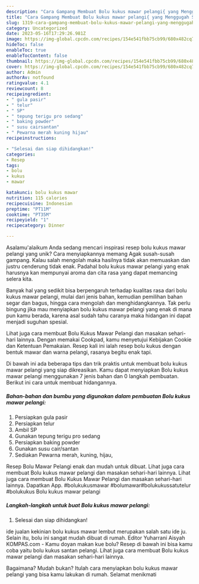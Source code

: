 ```yaml
---
description: "Cara Gampang Membuat Bolu kukus mawar pelangi{ yang Menggugah Selera"
title: "Cara Gampang Membuat Bolu kukus mawar pelangi{ yang Menggugah Selera"
slug: 1319-cara-gampang-membuat-bolu-kukus-mawar-pelangi-yang-menggugah-selera
category: Uncategorized
date: 2023-05-16T17:29:26.981Z
image: https://img-global.cpcdn.com/recipes/154e541fbb75cb99/680x482cq70/bolu-kukus-mawar-pelangi-foto-resep-utama.jpg
hideToc: false
enableToc: true
enableTocContent: false
thumbnail: https://img-global.cpcdn.com/recipes/154e541fbb75cb99/680x482cq70/bolu-kukus-mawar-pelangi-foto-resep-utama.jpg
cover: https://img-global.cpcdn.com/recipes/154e541fbb75cb99/680x482cq70/bolu-kukus-mawar-pelangi-foto-resep-utama.jpg
author: Admin
authorAv: notfound
ratingvalue: 4.1
reviewcount: 8
recipeingredient:
- " gula pasir"
- " telur"
- " SP"
- " tepung terigu pro sedang"
- " baking powder"
- " susu cairsantan"
- " Pewarna merah kuning hijau"
recipeinstructions:

- "Selesai dan siap dihidangkan!"
categories:
- Resep
tags:
- bolu
- kukus
- mawar

katakunci: bolu kukus mawar 
nutrition: 115 calories
recipecuisine: Indonesian
preptime: "PT11M"
cooktime: "PT35M"
recipeyield: "1"
recipecategory: Dinner

---
```



Asalamu'alaikum Anda sedang mencari inspirasi resep bolu kukus mawar pelangi yang unik? Cara menyiapkannya memang Agak susah-susah gampang. Kalau salah mengolah maka hasilnya tidak akan memuaskan dan justru cenderung tidak enak. Padahal bolu kukus mawar pelangi yang enak harusnya kan mempunyai aroma dan cita rasa yang dapat memancing selera kita.


Banyak hal yang sedikit bisa berpengaruh terhadap kualitas rasa dari bolu kukus mawar pelangi, mulai dari jenis bahan, kemudian pemilihan bahan segar dan bagus, hingga cara mengolah dan menghidangkannya. Tak perlu bingung jika mau menyiapkan bolu kukus mawar pelangi yang enak di mana pun kamu berada, karena asal sudah tahu caranya maka hidangan ini dapat menjadi suguhan spesial.

Lihat juga cara membuat Bolu Kukus Mawar Pelangi dan masakan sehari-hari lainnya. Dengan memakai Cookpad, kamu menyetujui Kebijakan Cookie dan Ketentuan Pemakaian. Resep kali ini ialah resep bolu kukus dengan bentuk mawar dan warna pelangi, rasanya begitu enak tapi.


Di bawah ini ada beberapa tips dan trik praktis untuk membuat bolu kukus mawar pelangi yang siap dikreasikan. Kamu dapat menyiapkan Bolu kukus mawar pelangi menggunakan 7 jenis bahan dan 0 langkah pembuatan. Berikut ini cara untuk membuat hidangannya.

<!--inarticleads1-->

##### Bahan-bahan dan bumbu yang digunakan dalam pembuatan Bolu kukus mawar pelangi:

1. Persiapkan  gula pasir
1. Persiapkan  telur
1. Ambil  SP
1. Gunakan  tepung terigu pro sedang
1. Persiapkan  baking powder
1. Gunakan  susu cair/santan
1. Sediakan  Pewarna merah, kuning, hijau,


Resep Bolu Mawar Pelangi enak dan mudah untuk dibuat. Lihat juga cara membuat Bolu kukus mawar pelangi dan masakan sehari-hari lainnya. Lihat juga cara membuat Bolu Kukus Mawar Pelangi dan masakan sehari-hari lainnya. Dapatkan App. #bolukukusmawar #bolumawar#bolukukussatutelur #bolukukus Bolu kukus mawar pelangi 

<!--inarticleads2-->

##### Langkah-langkah untuk buat Bolu kukus mawar pelangi:


1. Selesai dan siap dihidangkan!

ide jualan kekinian bolu kukus mawar lembut merupakan salah satu ide ju. Selain itu, bolu ini sangat mudah dibuat di rumah. Editor Yuharrani Aisyah KOMPAS.com - Kamu doyan makan kue bolu? Resep di bawah ini bisa kamu coba yaitu bolu kukus santan pelangi. Lihat juga cara membuat Bolu kukus mawar pelangi dan masakan sehari-hari lainnya. 

Bagaimana? Mudah bukan? Itulah cara menyiapkan bolu kukus mawar pelangi yang bisa kamu lakukan di rumah. Selamat menikmati
